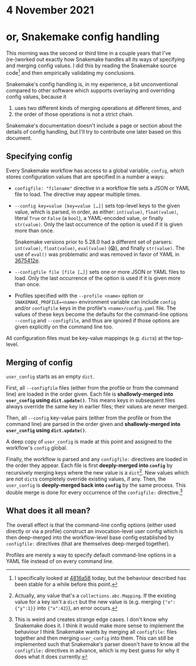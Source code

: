# 4 November 2021
# or, Snakemake config handling

This morning was the second or third time in a couple years that I've
(re-)worked out exactly how Snakemake handles all its ways of specifying and
merging config values.  I did this by reading the Snakemake source code[^1] and
then empirically validating my conclusions.

Snakemake's config handling is, in my experience, a bit unconventional compared
to other software which supports overlaying and overriding config values,
because it

  1. uses two different kinds of merging operations at different times, and
  2. the order of those operations is not a strict chain.

Snakemake's documentation doesn't include a page or section about the details
of config handling, but I'll try to contribute one later based on this
document.

## Specifying config

Every Snakemake workflow has access to a global variable, `config`, which
stores configuration values that are specified in a number a ways:

  - `configfile: "filename"` directive in a workflow file sets a JSON or YAML
    file to load.  The directive may appear multiple times.

  - `--config key=value [key=value […]]` sets top-level keys to the given
    value, which is parsed, in order, as either: `int(value)`, `float(value)`,
    literal `True` or `False` (a `bool`), a YAML-encoded value, or finally
    `str(value)`.  Only the last occurrence of the option is used if it is
    given more than once.
    
    Snakemake versions prior to 5.28.0 had a different set of parsers:
    `int(value)`, `float(value)`, `eval(value)` (😱), and finally `str(value)`.
    The use of `eval()` was problematic and was removed in favor of YAML in
    [3675412e](https://github.com/snakemake/snakemake/commit/3675412e87765929bbed7d7795ad0f3119a3429f).

  - `--configfile file [file […]]` sets one or more JSON or YAML files to load.
    Only the last occurrence of the option is used if it is given more than
    once.

  - Profiles specified with the `--profile <name>` option or
    `SNAKEMAKE_PROFILE=<name>` environment variable can include `config` and/or
    `configfile` keys in the profile's `<name>/config.yaml` file.  The values
    of these keys become the defaults for the command-line options `--config`
    and `--configfile`, and thus are ignored if those options are given
    explicitly on the command line too.

All configuration files must be key-value mappings (e.g. `dict`s) at the
top-level.

## Merging of config

`user_config` starts as an empty `dict`.

First, all `--configfile` files (either from the profile or from the
command line) are loaded in the order given.  Each file is **shallowly-merged
into `user_config` using `dict.update()`**.  This means keys in subsequent files
always override the same key in earlier files; their values are never merged.

Then, all `--config` key-value pairs (either from the profile or from the
command line) are parsed in the order given and **shallowly-merged into
`user_config` using `dict.update()`**.

A deep copy of `user_config` is made at this point and assigned to the
workflow's `config` global.

Finally, the workflow is parsed and any `configfile:` directives are loaded in
the order they appear.  Each file is first **deeply-merged into `config`** by
recursively merging keys where the new value is a `dict`[^2].  New values which
are not `dict`s completely override existing values, if any.  Then, the
`user_config` is **deeply-merged back into `config`** by the same process.
This double merge is done for every occurrence of the `configfile:`
directive.[^3]

## What does it all mean?

The overall effect is that the command-line config options (either used
directly or via a profile) construct an invocation-level user config which is
then deep-merged into the workflow-level base config established by
`configfile:` directives (that are themselves deep-merged together).

Profiles are merely a way to specify default command-line options in a YAML
file instead of on every command line.


[^1]: I specifically looked at
  [4816a58](https://github.com/snakemake/snakemake/commit/4816a58) today, but
  the behaviour described has been stable for a while before this point.

[^2]: Actually, any value that's a `collections.abc.Mapping`.  If the existing
  value for a key isn't a `dict` but the new value is (e.g. merging
  `{"x":{"y":1}}` into `{"x":42}`), an error occurs.

[^3]: This is weird and creates strange edge cases.  I don't know why Snakemake
  does it.  I think it would make more sense to implement the behaviour I think
  Snakemake wants by merging all `configfile:` files together and then merging
  `user_config` into them.  This can still be implemented such that Snakemake's
  parser doesn't have to know all the `configfile:` directives in advance,
  which is my best guess for why it does what it does currently.
